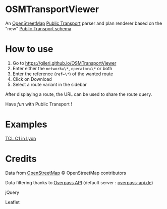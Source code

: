 OSMTransportViewer
==================

An [OpenStreetMap](//openstreetmap.org) [Public Transport](//wiki.openstreetmap.org/wiki/Public_transport) parser and plan renderer based on the "new" [Public Transport schema](//wiki.openstreetmap.org/wiki/Proposed_features/Public_Transport)

# How to use #


1. Go to https://gileri.github.io/OSMTransportViewer
2. Enter either the `network=\*`, `operator=\*` or both
3. Enter the reference (`ref=\*`) of the wanted route 
4. Click on Download
5. Select a route variant in the sidebar

After displaying a route, the URL can be used to share the route query.

Have *fun* with Public Transport !

# Examples #

[TCL C1 in Lyon](http://gileri.github.io/OSMTransportViewer/?network=TCL&operator=&ref=C1)

# Credits #

Data from [OpenStreetMap](http://www.openstreetmap.org) © OpenStreetMap contributors

Data filtering thanks to [Overpass API](http://wiki.openstreetmap.org/wiki/Overpass_API) (default server : [overpass-api.de](http://overpass-api.de/))

jQuery

Leaflet
